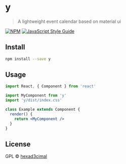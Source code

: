 # y

> A lightweight event calendar based on material ui

[![NPM](https://img.shields.io/npm/v/y.svg)](https://www.npmjs.com/package/y) [![JavaScript Style Guide](https://img.shields.io/badge/code_style-standard-brightgreen.svg)](https://standardjs.com)

## Install

```bash
npm install --save y
```

## Usage

```jsx
import React, { Component } from 'react'

import MyComponent from 'y'
import 'y/dist/index.css'

class Example extends Component {
  render() {
    return <MyComponent />
  }
}
```

## License

GPL © [hexad3cimal](https://github.com/hexad3cimal)

